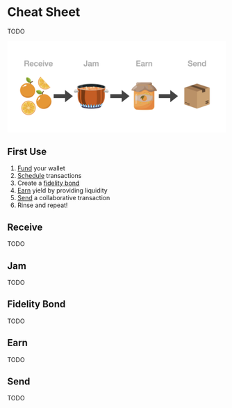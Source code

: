 # Cheat Sheet

TODO

![](../assets/jam-flow.png)

## First Use

1. [Fund][receive] your wallet
2. [Schedule][jam] transactions
3. Create a [fidelity bond][fb]
4. [Earn][earn] yield by providing liquidity
5. [Send][send] a collaborative transaction
6. Rinse and repeat!

[receive]: 01-receive.md
[jam]: 02-jam.md
[earn]: 03-earn.md
[send]: 04-send.md
[fb]: fidelity-bonds.md


## Receive

TODO

## Jam

TODO

## Fidelity Bond

TODO

## Earn

TODO

## Send

TODO
